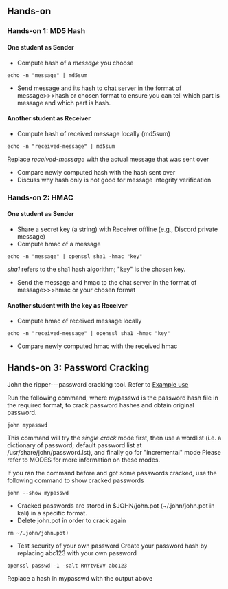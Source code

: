 ## Hands-on

### Hands-on 1: MD5 Hash

#### One student as Sender
- Compute hash of a *message* you choose
```
echo -n "message" | md5sum
```
- Send message and its hash to chat server in the format of message>>>hash or chosen format to ensure you can tell which part is message and which part is hash.

#### Another student as Receiver
- Compute hash of received message locally (md5sum)
```
echo -n "received-message" | md5sum
```
Replace *received-message* with the actual message that was sent over
- Compare newly computed hash with the hash sent over
- Discuss why hash only is not good for message integrity verification

### Hands-on 2: HMAC
#### One student as Sender
- Share a secret key (a string) with Receiver offline (e.g., Discord private message)
- Compute hmac of a message
```
echo -n "message" | openssl sha1 -hmac "key"
```
*sha1* refers to the sha1 hash algorithm; "key" is the chosen key.
- Send the message and hmac to the chat server in the format of message>>>hmac or your chosen format 

#### Another student with the key as Receiver
- Compute hmac of received message locally
```
echo -n "received-message" | openssl sha1 -hmac "key"
```
- Compare newly computed hmac with the received hmac

## Hands-on 3: Password Cracking
John the ripper---password cracking tool. Refer to <a href="https://www.openwall.com/john/doc/EXAMPLES.shtml">Example use</a>

Run the following command, where mypasswd is the password hash file in the required format, to crack password hashes and obtain original password.
```
john mypasswd
```
This command will try the *single crack* mode first, then use a wordlist (i.e. a dictionary of password; default password list at /usr/share/john/password.lst), and finally go for "incremental" mode
Please refer to MODES for more information on these modes.

If you ran the command before and got some passwords cracked, use the following command to show cracked passwords
```
john --show mypasswd
```
- Cracked passwords are stored in $JOHN/john.pot (~/.john/john.pot in kali) in a specific format.
- Delete john.pot in order to crack again
```
rm ~/.john/john.pot)
```

- Test security of your own password
Create your password hash by replacing abc123 with your own password
```
openssl passwd -1 -salt RnYtvEVV abc123
```
Replace a hash in mypasswd with the output above
